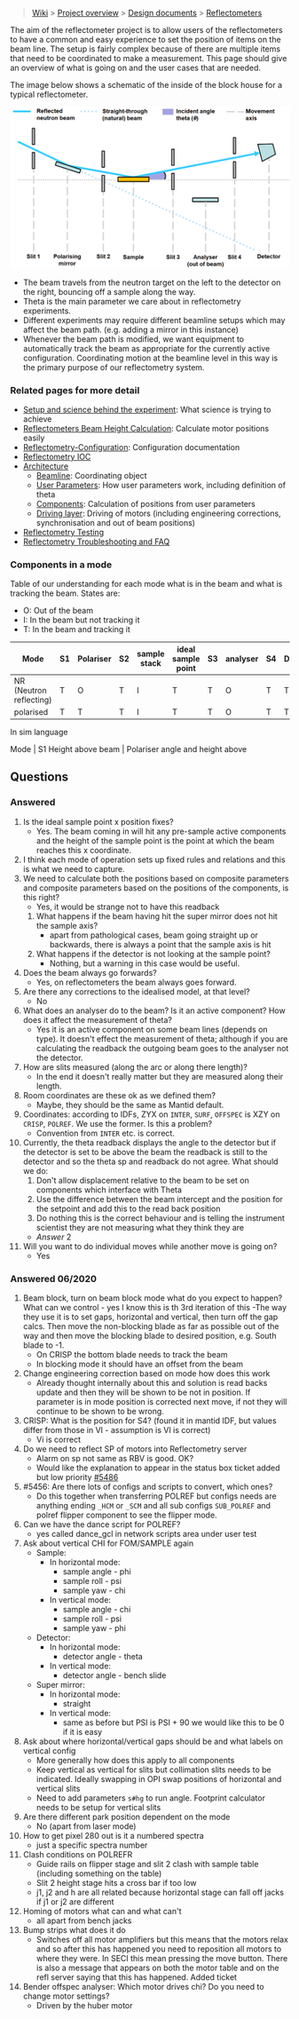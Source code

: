 > [Wiki](Home) > [Project overview](Project-Overview) > [Design documents](Design-Documents) > [Reflectometers](Reflectometers)

The aim of the reflectometer project is to allow users of the reflectometers to have a common and easy experience to set the position of items on the beam line. The setup is fairly complex because of there are multiple items that need to be coordinated to make a measurement. This page should give an overview of what is going on and the user cases that are needed.

The image below shows a schematic of the inside of the block house for a typical reflectometer.

![Reflectometer Schematic](reflectometers/refl_beamline_setup.PNG)

- The beam travels from the neutron target on the left to the detector on the right, bouncing off a sample along the way.
- Theta is the main parameter we care about in reflectometry experiments.
- Different experiments may require different beamline setups which may affect the beam path. (e.g. adding a mirror in this instance)
- Whenever the beam path is modified, we want equipment to automatically track the beam as appropriate for the currently active configuration. Coordinating motion at the beamline level in this way is the primary purpose of our reflectometry system.

### Related pages for more detail

- [Setup and science behind the experiment](Reflectometers-Science): What science is trying to achieve
- [Reflectometers Beam Height Calculation](Reflectometers-Beam-Height-Calc): Calculate motor positions easily
- [Reflectometry-Configuration](Reflectometry-Configuration): Configuration documentation
- [Reflectometry IOC](Reflectometry-IOC)
- [Architecture](Reflectometry-IOC#design-details)
    - [Beamline](Reflectometry-Beamline-Object): Coordinating object
    - [User Parameters](Reflectometry-Beamline-Parameters): How user parameters work, including definition of theta
    - [Components](Reflectometry-Geometry-Components): Calculation of positions from user parameters
    - [Driving layer](Reflectometry-Composite-Driving-Layer): Driving of motors (including engineering corrections, synchronisation and out of beam positions)
- [Reflectometry Testing](Reflectometry-Testing)
- [Reflectometry Troubleshooting and FAQ](Reflectometry-Troubleshooting-and-FAQ)


### Components in a mode

Table of our understanding for each mode what is in the beam and what is tracking the beam. States are:

- O: Out of the beam
- I: In the beam but not tracking it
- T: In the beam and tracking it

Mode      | S1 | Polariser | S2 | sample stack | ideal sample point | S3 | analyser | S4 | Detector
---       | --- | -----    |  --- | ----       | ----               | --- | ---     | --- | ----
NR (Neutron reflecting)        | T  | O         | T  | I            | T                  | T  | O        | T  | T  
polarised | T  | T         | T  | I            | T                  | T  | O        | T  | T  


In sim language

Mode | S1 Height above beam |  Polariser angle and height above 


## Questions

### Answered

1. Is the ideal sample point x position fixes?
    - Yes. The beam coming in will hit any pre-sample active components and the height of the sample point is the point at which the beam reaches this x coordinate.
1. I think each mode of operation sets up fixed rules and relations and this is what we need to capture.
1. We need to calculate both the positions based on composite parameters and composite parameters based on the positions of the components, is this right?
    - Yes, it would be strange not to have this readback
    1. What happens if the beam having hit the super mirror does not hit the sample axis?
        - apart from pathological cases, beam going straight up or backwards, there is always a point that the sample axis is hit
    1. What happens if the detector is not looking at the sample point?
        - Nothing, but a warning in this case would be useful.
1. Does the beam always go forwards?
    - Yes, on reflectometers the beam always goes forward. 
1. Are there any corrections to the idealised model, at that level?
    - No
1. What does an analyser do to the beam? Is it an active component? How does it affect the measurement of theta?
    - Yes it is an active component on some beam lines (depends on type). It doesn't effect the measurement of theta; although if you are calculating the readback the outgoing beam goes to the analyser not the detector.
1. How are slits measured (along the arc or along there length)?
    - In the end it doesn't really matter but they are measured along their length.
1. Room coordinates are these ok as we defined them?
    - Maybe, they should be the same as Mantid default.
1. Coordinates: according to IDFs, ZYX on `INTER`, `SURF`, `OFFSPEC` is XZY on `CRISP`, `POLREF`. We use the former. Is this a problem?
    - Convention from `INTER` etc. is correct.
1. Currently, the theta readback displays the angle to the detector but if the detector is set to be above the beam the readback is still to the detector and so the theta sp and readback do not agree. What should we do:
    1. Don't allow displacement relative to the beam to be set on components which interface with Theta
    2. Use the difference between the beam intercept and the position for the setpoint and add this to the read back position
    3. Do nothing this is the correct behaviour and is telling the instrument scientist they are not measuring what they think they are
    - *Answer* 2
1. Will you want to do individual moves while another move is going on?
    - Yes

### Answered 06/2020

1. Beam block, turn on beam block mode what do you expect to happen? What can we control - yes I know this is th 3rd iteration of this
    -The way they use it is to set gaps, horizontal and vertical, then turn off the gap calcs. Then move the non-blocking blade as far as possible out of the way and then move the blocking blade to desired position, e.g. South blade to -1.
    - On CRISP the bottom blade needs to track the beam
    - In blocking mode it should have an offset from the beam
1. Change engineering correction based on mode how does this work 
    - Already thought internally about this and solution is read backs update and then they will be shown to be not in position. If parameter is in mode position is corrected next move, if not they will continue to be shown to be wrong.
1. CRISP: What is the position for S4? (found it in mantid IDF, but values differ from those in VI - assumption is VI is correct)
    - Vi is correct
1. Do we need to reflect SP of motors into Reflectometry server
     - Alarm on sp not same as RBV is good. OK?
     - Would like the explanation to appear in the status box ticket added but low priority [#5486](https://github.com/ISISComputingGroup/IBEX/issues/5486)
1. #5456: Are there lots of configs and scripts to convert, which ones?
    - Do this together when transferring POLREF but configs needs are anything ending `_HCM` or `_SCM` and all sub configs `SUB_POLREF` and polref flipper component to see the flipper mode.
1. Can we have the dance script for POLREF?
    - yes called dance_gcl in network scripts area under user test
1. Ask about vertical CHI for FOM/SAMPLE again
    - Sample:
        - In horizontal mode: 
            - sample angle - phi
            - sample roll - psi
            - sample yaw - chi
        - In vertical mode: 
            - sample angle - chi
            - sample roll - psi
            - sample yaw - phi
    - Detector:
        - In horizontal mode: 
            - detector angle - theta
        - In vertical mode: 
            - detector angle - bench slide
    - Super mirror:
        - In horizontal mode: 
            - straight
        - In vertical mode: 
            - same as before but PSI is PSI + 90 we would like this to be 0 if it is easy
1. Ask about where horizontal/vertical gaps should be and what labels on vertical config
    - More generally how does this apply to all components
    - Keep vertical as vertical for slits but collimation slits needs to be indicated. Ideally swapping in OPI swap positions of horizontal and vertical slits
    - Need to add parameters `s#hg` to run angle. Footprint calculator needs to be setup for vertical slits
1. Are there different park position dependent on the mode
    - No (apart from laser mode)
1. How to get pixel 280 out is it a numbered spectra
    - just a specific spectra number
1. Clash conditions on POLREFR
    - Guide rails on flipper stage and slit 2 clash with sample table (including something on the table)
    - Slit 2 height stage hits a cross bar if too low
    - j1, j2 and h are all related because horizontal stage can fall off jacks if j1 or j2 are different
1. Homing of motors what can and what can't
    - all apart from bench jacks
1. Bump strips what does it do
    - Switches off all motor amplifiers but this means that the motors relax and so after this has happened you need to reposition all motors to where they were. In SECI this mean pressing the move button. There is also a message that appears on both the motor table and on the refl server saying that this has happened. Added ticket 
1. Bender offspec analyser: Which motor drives chi? Do you need to change motor settings?
    - Driven by the huber motor